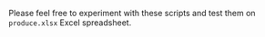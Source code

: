 Please feel free to experiment with these scripts and test them on `produce.xlsx` Excel spreadsheet.
